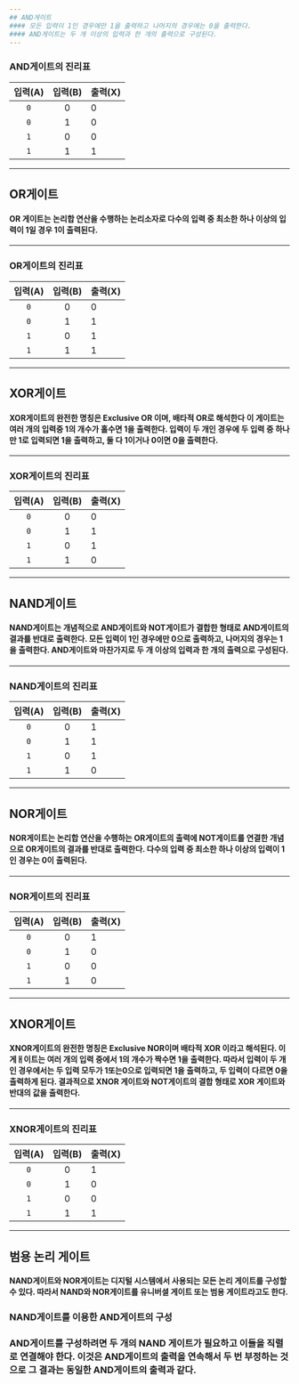 ```yaml
---
## AND게이트
#### 모든 입력이 1인 경우에만 1을 출력하고 나머지의 경우에는 0을 출력한다.
#### AND게이트는 두 개 이상의 입력과 한 개의 출력으로 구성된다.
---
```

### AND게이트의 진리표
| 입력(A) |  입력(B) | 출력(X) | 
| :----:  |  :----:  | :----  |
|`0`| 0 | 0 | 
|`0`| 1 | 0 |
|`1`| 0 | 0 | 
|`1`| 1 | 1 |
---
## OR게이트
#### OR 게이트는 논리합 연산을 수행하는 논리소자로 다수의 입력 중 최소한 하나 이상의 입력이 1일 경우 1이 출력된다.
---
### OR게이트의 진리표
| 입력(A) |  입력(B) | 출력(X) | 
| :----:  |  :----:  | :----  |
|`0`| 0 | 0 | 
|`0`| 1 | 1 |
|`1`| 0 | 1 | 
|`1`| 1 | 1 |
---
## XOR게이트
#### XOR게이트의 완전한 명칭은 Exclusive OR 이며, 배타적 OR로 해석한다 이 게이트는 여러 개의 입력중 1의 개수가 홀수면 1을 출력한다. 입력이 두 개인 경우에 두 입력 중 하나만 1로 입력되면 1을 출력하고, 둘 다 1이거나 0이면 0을 출력한다.
---
### XOR게이트의 진리표
| 입력(A) |  입력(B) | 출력(X) | 
| :----:  |  :----:  | :----  |
|`0`| 0 | 0 | 
|`0`| 1 | 1 |
|`1`| 0 | 1 | 
|`1`| 1 | 0 |
---
## NAND게이트
#### NAND게이트는 개념적으로 AND게이트와 NOT게이트가 결합한 형태로 AND게이트의 결과를 반대로 출력한다. 모든 입력이 1인 경우에만 0으로 출력하고, 나머지의 경우는 1을 출력한다. AND게이트와 마찬가지로 두 개 이상의 입력과 한 개의 출력으로 구성된다.
---
### NAND게이트의 진리표
| 입력(A) |  입력(B) | 출력(X) | 
| :----:  |  :----:  | :----  |
|`0`| 0 | 1| 
|`0`| 1 | 1 |
|`1`| 0 | 1 | 
|`1`| 1 | 0 |
---
## NOR게이트
#### NOR게이트는 논리합 연산을 수행하는 OR게이트의 출력에 NOT게이트를 연결한 개념으로 OR게이트의 결과를 반대로 출력한다. 다수의 입력 중 최소한 하나 이상의 입력이 1인 경우는 0이 출력된다.
---
### NOR게이트의 진리표
| 입력(A) |  입력(B) | 출력(X) | 
| :----:  |  :----:  | :----  |
|`0`| 0 | 1| 
|`0`| 1 | 0|
|`1`| 0 | 0 |
|`1`| 1 | 0 |
---
## XNOR게이트
#### XNOR게이트의 완전한 명칭은 Exclusive NOR이며 배타적 XOR 이라고 해석된다. 이 게ㅐ이트는 여러 개의 입력 중에서 1의 개수가 짝수면 1을 출력한다. 따라서 입력이 두 개인 경우에서는 두 입력 모두가 1또는0으로 입력되면 1을 출력하고, 두 입력이 다르면 0을 출력하게 된다. 결과적으로 XNOR 게이트와 NOT게이트의 결합 형태로 XOR 게이트와 반대의 값을 출력한다.
---
### XNOR게이트의 진리표
| 입력(A) |  입력(B) | 출력(X) | 
| :----:  |  :----:  | :----  |
|`0`| 0 | 1| 
|`0`| 1 | 0|
|`1`| 0 | 0 |
|`1`| 1 | 1 |
---
## 범용 논리 게이트
#### NAND게이트와 NOR게이트는 디지털 시스템에서 사용되는 모든 논리 게이트를 구성할 수 있다. 따라서 NAND와 NOR게이트를 유니버셜 게이트 또는 범용 게이트라고도 한다.
### NAND게이트를 이용한 AND게이트의 구성 
### AND게이트를 구성하려면 두 개의 NAND 게이트가 필요하고 이들을 직렬로 연결해야 한다. 이것은 AND게이트의 출력을 연속해서 두 번 부정하는 것으로 그 결과는 동일한 AND게이트의 출력과 같다.

